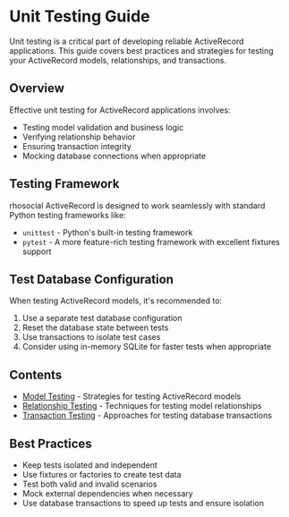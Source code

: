 # Unit Testing Guide

Unit testing is a critical part of developing reliable ActiveRecord applications. This guide covers best practices and strategies for testing your ActiveRecord models, relationships, and transactions.

## Overview

Effective unit testing for ActiveRecord applications involves:

- Testing model validation and business logic
- Verifying relationship behavior
- Ensuring transaction integrity
- Mocking database connections when appropriate

## Testing Framework

rhosocial ActiveRecord is designed to work seamlessly with standard Python testing frameworks like:

- `unittest` - Python's built-in testing framework
- `pytest` - A more feature-rich testing framework with excellent fixtures support

## Test Database Configuration

When testing ActiveRecord models, it's recommended to:

1. Use a separate test database configuration
2. Reset the database state between tests
3. Use transactions to isolate test cases
4. Consider using in-memory SQLite for faster tests when appropriate

## Contents

- [Model Testing](model_testing.md) - Strategies for testing ActiveRecord models
- [Relationship Testing](relationship_testing.md) - Techniques for testing model relationships
- [Transaction Testing](transaction_testing.md) - Approaches for testing database transactions

## Best Practices

- Keep tests isolated and independent
- Use fixtures or factories to create test data
- Test both valid and invalid scenarios
- Mock external dependencies when necessary
- Use database transactions to speed up tests and ensure isolation